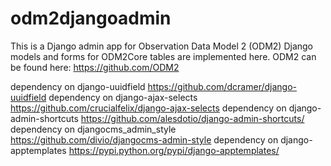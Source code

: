 # odm2djangoadmin
This is a Django admin app for Observation Data Model 2 (ODM2)
Django models and forms for ODM2Core tables are implemented here. 
ODM2 can be found here: https://github.com/ODM2

dependency on django-uuidfield https://github.com/dcramer/django-uuidfield
dependency on django-ajax-selects https://github.com/crucialfelix/django-ajax-selects
dependency on django-admin-shortcuts https://github.com/alesdotio/django-admin-shortcuts/
dependency on djangocms_admin_style https://github.com/divio/djangocms-admin-style
dependency on django-apptemplates https://pypi.python.org/pypi/django-apptemplates/
